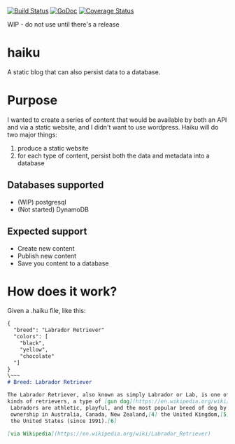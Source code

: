 [![Build Status](https://drone.io/github.com/fblecha/haiku/status.png)](https://drone.io/github.com/fblecha/haiku/latest)
[![GoDoc](https://godoc.org/github.com/fblecha/haiku?status.svg)](https://godoc.org/github.com/fblecha/haiku)
[![Coverage Status](https://coveralls.io/repos/fblecha/haiku/badge.svg?branch=master&service=github)](https://coveralls.io/github/fblecha/haiku?branch=master)


WIP - do not use until there's a release

# haiku
A static blog that can also persist data to a database.

# Purpose

I wanted to create a series of content that would be available by both an API and via a static website, and I didn't want to use wordpress.  Haiku will do two major things:
1. produce a static website
2. for each type of content, persist both the data and metadata into a database

## Databases supported
* (WIP) postgresql
* (Not started) DynamoDB
## Expected support
- Create new content
- Publish new content
- Save you content to a database

# How does it work?

Given a .haiku file, like this:

```markdown
{
  "breed": "Labrador Retriever"
  "colors": [
    "black",
    "yellow",
    "chocolate"
  "]
}
\~~~
# Breed: Labrador Retriever

The Labrador Retriever, also known as simply Labrador or Lab, is one of several
kinds of retrievers, a type of [gun dog](https://en.wikipedia.org/wiki/Gun_dog).
 Labradors are athletic, playful, and the most popular breed of dog by registered
 ownership in Australia, Canada, New Zealand,[4] the United Kingdom,[5] and
 the United States (since 1991).[6]

[via Wikipedia](https://en.wikipedia.org/wiki/Labrador_Retriever)

```
